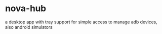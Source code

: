 # nova-hub
a desktop app with tray support for simple access to manage adb devices, also android simulators
